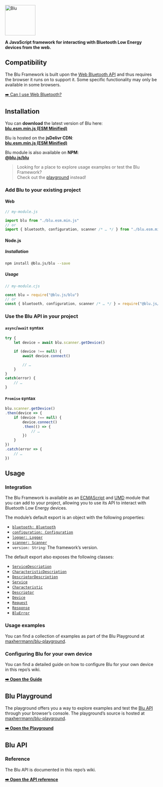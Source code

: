 <img src="https://max-herrmann.com/deploy/blu/blu_logo.png?0" height="100" alt="Blu">

**A JavaScript framework for interacting with Bluetooth Low Energy devices from the web.**

## Compatibility

The Blu Framework is built upon the [Web Bluetooth API](https://webbluetoothcg.github.io/web-bluetooth/) and thus requires the browser it runs on to support it. Some specific functionality may only be available in some browsers.

[➡️ Can I use Web Bluetooth?](https://caniuse.com/web-bluetooth)

## Installation

You can **download** the latest version of Blu here:
<br>[**blu.esm.min.js (ESM Minified)**](https://github.com/maxherrmann/blu/releases/latest/download/blu.esm.min.js)

Blu is hosted on the **jsDelivr CDN**:
<br>[**blu.esm.min.js (ESM Minified)**](https://cdn.jsdelivr.net/gh/maxherrmann/blu@latest/dist/blu.esm.min.js)

Blu module is also available on **NPM**:
<br>[**@blu.js/blu**](https://www.npmjs.com/package/@blu.js/blu)

> Looking for a place to explore usage examples or test the Blu Framework?
<br>Check out the [playground](#blu-playground) instead!

### Add Blu to your existing project

#### Web

```js
// my-module.js

import blu from "./blu.esm.min.js"
// or
import { bluetooth, configuration, scanner /* … */ } from "./blu.esm.min.js"
```

#### Node.js

##### Installation

```sh
npm install @blu.js/blu --save
```

##### Usage

```js
// my-module.cjs

const blu = require("@blu.js/blu")
// or
const { bluetooth, configuration, scanner /* … */ } = require("@blu.js/blu")
```

### Use the Blu API in your project

#### `async`/`await` syntax

```js
try {
	let device = await blu.scanner.getDevice()

	if (device !== null) {
		await device.connect()

		// …
	}
}
catch(error) {
	// …
}
```

#### `Promise` syntax

```js
blu.scanner.getDevice()
.then(device => {
	if (device !== null) {
		device.connect()
		.then(() => {
			// …
		})
	}
})
.catch(error => {
	// …
})
```

## Usage

### Integration

The Blu Framework is available as an [ECMAScript](https://nodejs.org/api/esm.html#modules-ecmascript-modules) and [UMD](https://github.com/umdjs/umd) module that you can add to your project, allowing you to use its API to interact with Bluetooth Low Energy devices.

The module’s default export is an object with the following properties:
- [`bluetooth: Bluetooth`](https://github.com/maxherrmann/blu/wiki/bluetooth)
- [`configuration: Configuration`](https://github.com/maxherrmann/blu/wiki/configuration)
- [`logger: Logger`](https://github.com/maxherrmann/blu/wiki/logger)
- [`scanner: Scanner`](https://github.com/maxherrmann/blu/wiki/scanner)
- `version: String`: The framework’s version.

The default export also exposes the following classes:
- [`ServiceDescription`](https://github.com/maxherrmann/blu/wiki/ServiceDescription)
- [`CharacteristicDescription`](https://github.com/maxherrmann/blu/wiki/CharacteristicDescription)
- [`DescriptorDescription`](https://github.com/maxherrmann/blu/wiki/DescriptorDescription)
- [`Service`](https://github.com/maxherrmann/blu/wiki/Service)
- [`Characteristic`](https://github.com/maxherrmann/blu/wiki/Characteristic)
- [`Descriptor`](https://github.com/maxherrmann/blu/wiki/Descriptor)
- [`Device`](https://github.com/maxherrmann/blu/wiki/Device)
- [`Request`](https://github.com/maxherrmann/blu/wiki/Request)
- [`Response`](https://github.com/maxherrmann/blu/wiki/Response)
- [`BluError`](https://github.com/maxherrmann/blu/wiki/BluError)

### Usage examples

You can find a collection of examples as part of the Blu Playground at [maxherrmann/blu-playground](https://github.com/maxherrmann/blu-playground).

### Configuring Blu for your own device

You can find a detailed guide on how to configure Blu for your own device in this repo’s wiki.

[**➡️ Open the Guide**](https://github.com/maxherrmann/blu/wiki/Configuring-Blu-for-your-own-device)

## Blu Playground

The playground offers you a way to explore examples and test the [Blu API](#blu-api) through your browser’s console. The playground’s source is hosted at [maxherrmann/blu-playground](https://github.com/maxherrmann/blu-playground).

[**➡️ Open the Playground**](https://playground.blu.js.org/)

## Blu API

### Reference
The Blu API is documented in this repo’s wiki.

[**➡️ Open the API reference**](https://github.com/maxherrmann/blu/wiki#blu-api-reference)
